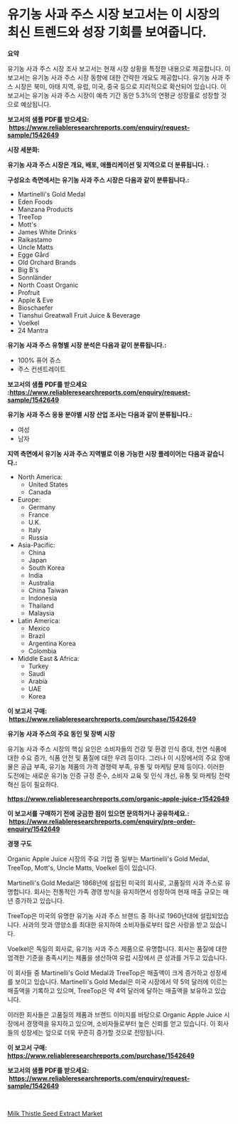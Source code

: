<p><h1>유기농 사과 주스 시장 보고서는 이 시장의 최신 트렌드와 성장 기회를 보여줍니다.</h1></p><p><strong>요약</strong></p>
<p><p>유기농 사과 주스 시장 조사 보고서는 현재 시장 상황을 특정한 내용으로 제공합니다. 이 보고서는 유기농 사과 주스 시장 동향에 대한 간략한 개요도 제공합니다. 유기농 사과 주스 시장은 북미, 아태 지역, 유럽, 미국, 중국 등으로 지리적으로 확산되어 있습니다. 이 보고서는 유기농 사과 주스 시장이 예측 기간 동안 5.3%의 연평균 성장률로 성장할 것으로 예상됩니다.</p></p>
<p><strong>보고서의 샘플 PDF를 받으세요: &nbsp;<a href="https://www.reliableresearchreports.com/enquiry/request-sample/1542649">https://www.reliableresearchreports.com/enquiry/request-sample/1542649</a></strong></p>
<p><strong>시장 세분화:</strong></p>
<p><strong> 유기농 사과 주스 시장은 개요, 배포, 애플리케이션 및 지역으로 더 분류됩니다. :</strong></p>
<p><strong>구성요소 측면에서는 유기농 사과 주스 시장은 다음과 같이 분류됩니다.:</strong></p>
<p><ul><li>Martinelli's Gold Medal</li><li>Eden Foods</li><li>Manzana Products</li><li>TreeTop</li><li>Mott's</li><li>James White Drinks</li><li>Raikastamo</li><li>Uncle Matts</li><li>Egge Gård</li><li>Old Orchard Brands</li><li>Big B's</li><li>Sonnländer</li><li>North Coast Organic</li><li>Profruit</li><li>Apple & Eve</li><li>Bioschaefer</li><li>Tianshui Greatwall Fruit Juice & Beverage</li><li>Voelkel</li><li>24 Mantra</li></ul></p>
<p><strong> 유기농 사과 주스 유형별 시장 분석은 다음과 같이 분류됩니다.:</strong></p>
<p><ul><li>100% 퓨어 쥬스</li><li>주스 컨센트레이트</li></ul></p>
<p><strong>보고서의 샘플 PDF를 받으세요 :<a href="https://www.reliableresearchreports.com/enquiry/request-sample/1542649">https://www.reliableresearchreports.com/enquiry/request-sample/1542649</a></strong></p>
<p><strong> 유기농 사과 주스 응용 분야별 시장 산업 조사는 다음과 같이 분류됩니다.:</strong></p>
<p><ul><li>여성</li><li>남자</li></ul></p>
<p><strong>지역 측면에서 유기농 사과 주스 지역별로 이용 가능한 시장 플레이어는 다음과 같습니다.:</strong></p>
<p><ul>
    <li>
        North America:
        <ul>
            <li>United States</li>
            <li>Canada</li>
        </ul>
    </li>
    <li>
        Europe:
        <ul>
            <li>Germany</li>
            <li>France</li>
            <li>U.K.</li>
            <li>Italy</li>
            <li>Russia</li>
        </ul>
    </li>
    <li>
        Asia-Pacific:
        <ul>
            <li>China</li>
            <li>Japan</li>
            <li>South Korea</li>
            <li>India</li>
            <li>Australia</li>
            <li>China Taiwan</li>
            <li>Indonesia</li>
            <li>Thailand</li>
            <li>Malaysia</li>
        </ul>
    </li>
    <li>
        Latin America:
        <ul>
            <li>Mexico</li>
            <li>Brazil</li>
            <li>Argentina Korea</li>
            <li>Colombia</li>
        </ul>
    </li>
    <li>
        Middle East & Africa:
        <ul>
            <li>Turkey</li>
            <li>Saudi</li>
            <li>Arabia</li>
            <li>UAE</li>
            <li>Korea</li>
        </ul>
    </li>
    </ul></p>
<p><strong>이 보고서 구매: &nbsp;<a href="https://www.reliableresearchreports.com/purchase/1542649">https://www.reliableresearchreports.com/purchase/1542649</a></strong></p>
<p><strong>유기농 사과 주스의 주요 동인 및 장벽 시장</strong></p>
<p><p>유기농 사과 주스 시장의 핵심 요인은 소비자들의 건강 및 환경 인식 증대, 천연 식품에 대한 수요 증가, 식품 안전 및 품질에 대한 우려 등이다. 그러나 이 시장에서의 주요 장애물은 공급 부족, 유기농 제품의 가격 경쟁력 부족, 유통 및 마케팅 문제 등이다. 이러한 도전에는 새로운 유기농 인증 규정 준수, 소비자 교육 및 인식 개선, 유통 및 마케팅 전략 혁신 등이 필요하다.</p></p>
<p><strong><a href="https://www.reliableresearchreports.com/organic-apple-juice-r1542649">https://www.reliableresearchreports.com/organic-apple-juice-r1542649</a></strong></p>
<p><strong>이 보고서를 구매하기 전에 궁금한 점이 있으면 문의하거나 공유하세요.: &nbsp;<a href="https://www.reliableresearchreports.com/enquiry/pre-order-enquiry/1542649">https://www.reliableresearchreports.com/enquiry/pre-order-enquiry/1542649</a></strong></p>
<p><strong>경쟁 구도</strong></p>
<p><p>Organic Apple Juice 시장의 주요 기업 중 일부는 Martinelli's Gold Medal, TreeTop, Mott's, Uncle Matts, Voelkel 등이 있습니다.</p><p>Martinelli's Gold Medal은 1868년에 설립된 미국의 회사로, 고품질의 사과 주스로 유명합니다. 회사는 전통적인 가족 경영 방식을 유지하면서 성장하여 현재 매출 규모는 매년 증가하고 있습니다.</p><p>TreeTop은 미국의 유명한 유기농 사과 주스 브랜드 중 하나로 1960년대에 설립되었습니다. 사과의 맛과 영양소를 최대한 유지하여 소비자들로부터 많은 사랑을 받고 있습니다.</p><p>Voelkel은 독일의 회사로, 유기농 사과 주스 제품으로 유명합니다. 회사는 품질에 대한 엄격한 기준을 충족시키는 제품을 생산하여 유럽 시장에서 큰 성과를 거두고 있습니다.</p><p>이 회사들 중 Martinelli's Gold Medal과 TreeTop은 매출액이 크게 증가하고 성장세를 보이고 있습니다. Martinelli's Gold Medal은 미국 시장에서 약 5억 달러에 이르는 매출액을 기록하고 있으며, TreeTop은 약 4억 달러에 달하는 매출액을 보유하고 있습니다.</p><p>이러한 회사들은 고품질의 제품과 브랜드 이미지를 바탕으로 Organic Apple Juice 시장에서 경쟁력을 유지하고 있으며, 소비자들로부터 높은 신뢰를 얻고 있습니다. 이 회사들의 성장세는 앞으로 더욱 꾸준히 증가할 것으로 전망됩니다.</p></p>
<p><strong>이 보고서 구매: &nbsp; <a href="https://www.reliableresearchreports.com/purchase/1542649">https://www.reliableresearchreports.com/purchase/1542649</a></strong></p>
<p><strong>보고서의 샘플 PDF를 받으세요: &nbsp;<a href="https://www.reliableresearchreports.com/enquiry/request-sample/1542649">https://www.reliableresearchreports.com/enquiry/request-sample/1542649</a></strong><strong></strong></p>
<p>&nbsp;</p>
<p><p><a href="https://noble-drawer-34c.notion.site/Milk-Thistle-Seed-Extract-Market-Centers-on-Aspects-such-as-Market-Growth-Market-Share-Market-Oppo-84a461a6de604ca09df9915402910ec5">Milk Thistle Seed Extract Market</a></p></p>